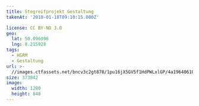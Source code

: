```yaml
---
title: Stegreifprojekt Gestaltung
takenAt: '2010-01-18T09:10:15.000Z'

license: CC BY-ND 3.0
geo:
  lat: 50.096096
  lng: 8.215928
tags:
  - HSRM
  - Gestaltung
url: >-
  //images.ctfassets.net/bncv3c2gt878/1pu16jX5GV5f1HdPWLxlGP/4a19640610c5ea502acb6d3583a8b7dc/stegreifprojekt-gestaltung_4346202248_o
size: 373842
image:
  width: 1280
  height: 848
---
```

